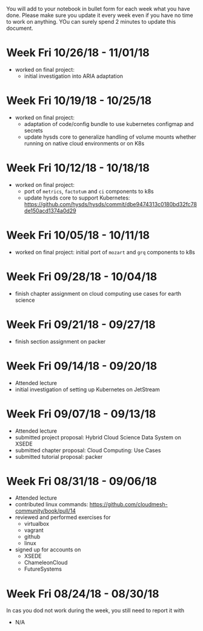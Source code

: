 You will add to your notebook in bullet form for each week what you have done. Please make sure you update it every week even if you have no time to work on anything. YOu can surely spend 2 minutes to update this document.

# Week Fri 10/26/18 - 11/01/18

* worked on final project:
  * initial investigation into ARIA adaptation

# Week Fri 10/19/18 - 10/25/18

* worked on final project:
  * adaptation of code/config bundle to use kubernetes configmap and secrets
  * update hysds core to generalize handling of volume mounts whether running on native cloud environments or on K8s

# Week Fri 10/12/18 - 10/18/18

* worked on final project:
  * port of `metrics`, `factotum` and `ci` components to k8s
  * update hysds core to support Kubernetes: https://github.com/hysds/hysds/commit/dbe9474313c0180bd32fc78de150acd1374a0d29

# Week Fri 10/05/18 - 10/11/18

* worked on final project: initial port of `mozart` and `grq` components to k8s

# Week Fri 09/28/18 - 10/04/18

* finish chapter assignment on cloud computing use cases for earth science

# Week Fri 09/21/18 - 09/27/18

* finish section assignment on packer

# Week Fri 09/14/18 - 09/20/18

* Attended lecture
* initial investigation of setting up Kubernetes on JetStream

# Week Fri 09/07/18 - 09/13/18

* Attended lecture
* submitted project proposal: Hybrid Cloud Science Data System on XSEDE
* submitted chapter proposal: Cloud Computing: Use Cases
* submitted tutorial proposal: packer

# Week Fri 08/31/18 - 09/06/18

* Attended lecture
* contributed linux commands:  https://github.com/cloudmesh-community/book/pull/14
* reviewed and performed exercises for
  * virtualbox
  * vagrant
  * github
  * linux
* signed up for accounts on
  * XSEDE
  * ChameleonCloud
  * FutureSystems

# Week Fri 08/24/18 - 08/30/18

In cas you dod not work during the week, you still need to report it with 

* N/A
